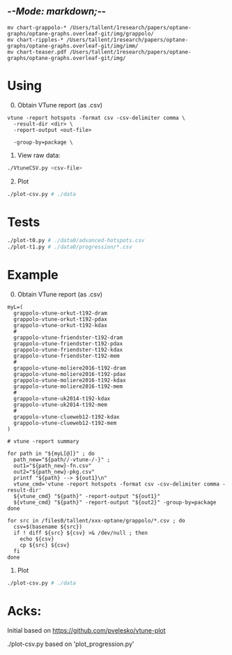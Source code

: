 -*-Mode: markdown;-*-
-----------------------------------------------------------------------------

```
mv chart-grappolo-* /Users/tallent/1research/papers/optane-graphs/optane-graphs.overleaf-git/img/grappolo/
mv chart-ripples-* /Users/tallent/1research/papers/optane-graphs/optane-graphs.overleaf-git/img/imm/
mv chart-teaser.pdf /Users/tallent/1research/papers/optane-graphs/optane-graphs.overleaf-git/img/
```


Using
=============================================================================

0. Obtain VTune report (as .csv)

```
vtune -report hotspots -format csv -csv-delimiter comma \
  -result-dir <dir> \
  -report-output <out-file>

  -group-by=package \
```


1. View raw data:

```sh
./VtuneCSV.py <csv-file>
```

2. Plot

```sh
./plot-csv.py # ./data
```

Tests
=============================================================================

```sh
./plot-t0.py # ./data0/advanced-hotspots.csv
./plot-t1.py # ./data0/progression/*.csv
```


Example
=============================================================================

0. Obtain VTune report (as .csv)

```
myL=(
  grappolo-vtune-orkut-t192-dram
  grappolo-vtune-orkut-t192-pdax
  grappolo-vtune-orkut-t192-kdax
  #
  grappolo-vtune-friendster-t192-dram
  grappolo-vtune-friendster-t192-pdax
  grappolo-vtune-friendster-t192-kdax
  grappolo-vtune-friendster-t192-mem
  #
  grappolo-vtune-moliere2016-t192-dram
  grappolo-vtune-moliere2016-t192-pdax
  grappolo-vtune-moliere2016-t192-kdax
  grappolo-vtune-moliere2016-t192-mem
  #
  grappolo-vtune-uk2014-t192-kdax
  grappolo-vtune-uk2014-t192-mem
  #
  grappolo-vtune-clueweb12-t192-kdax
  grappolo-vtune-clueweb12-t192-mem
)

# vtune -report summary

for path in "${myL[@]}" ; do
  path_new="${path//-vtune-/-}" ;
  out1="${path_new}-fn.csv"
  out2="${path_new}-pkg.csv"
  printf "${path} --> ${out1}\n"
  vtune_cmd='vtune -report hotspots -format csv -csv-delimiter comma -result-dir'
  ${vtune_cmd} "${path}" -report-output "${out1}"
  ${vtune_cmd} "${path}" -report-output "${out2}" -group-by=package
done
```

```
for src in /files0/tallent/xxx-optane/grappolo/*.csv ; do
  csv=$(basename ${src})
  if ! diff ${src} ${csv} >& /dev/null ; then
    echo ${csv}
    cp ${src} ${csv}
  fi
done
```


1. Plot

```sh
./plot-csv.py # ./data
```


Acks:
=============================================================================

Initial based on https://github.com/pvelesko/vtune-plot

./plot-csv.py based on 'plot_progression.py'
